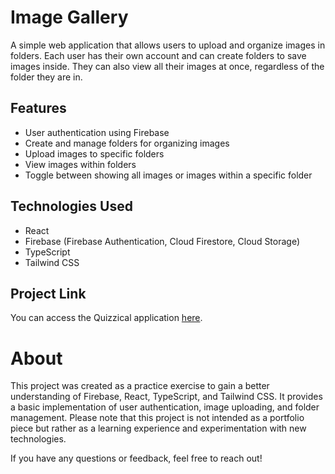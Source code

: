 # Image Gallery

A simple web application that allows users to upload and organize images in folders. Each user has their own account and can create folders to save images inside. They can also view all their images at once, regardless of the folder they are in.

## Features

- User authentication using Firebase
- Create and manage folders for organizing images
- Upload images to specific folders
- View images within folders
- Toggle between showing all images or images within a specific folder

## Technologies Used

- React
- Firebase (Firebase Authentication, Cloud Firestore, Cloud Storage)
- TypeScript
- Tailwind CSS

## Project Link

You can access the Quizzical application [here](davids-image-uploader.netlify.app).


# About
This project was created as a practice exercise to gain a better understanding of Firebase, React, TypeScript, and Tailwind CSS. It provides a basic implementation of user authentication, image uploading, and folder management. Please note that this project is not intended as a portfolio piece but rather as a learning experience and experimentation with new technologies.

If you have any questions or feedback, feel free to reach out!
